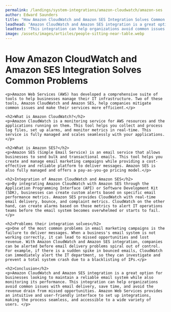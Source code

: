 ```yaml
---
permalink: /landings/system-integrations/amazon-cloudwatch/amazon-ses
author: Edward Saunders
title: "How Amazon CloudWatch and Amazon SES Integration Solves Common Problems"
leadhead: "Amazon CloudWatch and Amazon SES integration is a great option for businesses looking to maintain a reliable email system while also monitoring its performance"
leadtext: "This integration can help organizations avoid common issues with email delivery, save time, and avoid the revenue drain from missed opportunities. Amazon Web Services provides an intuitive and user-friendly interface to set up integrations, making the process seamless, and accessible to a wide variety of users."
image: /assets/images/articles/people-sitting-near-table.webp
---
```

<div class="arttext">	<h1>How Amazon CloudWatch and Amazon SES Integration Solves Common Problems</h1>
	
	<p>Amazon Web Services (AWS) has developed a comprehensive suite of tools to help businesses manage their IT infrastructure. Two of these tools, Amazon CloudWatch and Amazon SES, help companies mitigate common issues and make their services more efficient.</p>

	<h2>What is Amazon CloudWatch?</h2>
	<p>Amazon CloudWatch is a monitoring service for AWS resources and the applications running on them. This tool helps you collect and process log files, set up alarms, and monitor metrics in real-time. This service is fully managed and scales seamlessly with your applications.</p> 

	<h2>What is Amazon SES?</h2>
	<p>Amazon SES (Simple Email Service) is an email service that allows businesses to send bulk and transactional emails. This tool helps you create and manage email marketing campaigns while providing a cost-effective and reliable platform to deliver messages. Amazon SES is also fully managed and offers a pay-as-you-go pricing model.</p>

	<h2>Integration of Amazon CloudWatch and Amazon SES</h2>
	<p>By integrating Amazon CloudWatch with Amazon SES through the Application Programming Interface (API) or Software Development Kit (SDK), businesses can create custom alerts based on specific email performance metrics. Amazon SES provides CloudWatch with real-time email delivery, bounce, and complaint metrics. CloudWatch on the other hand, can create alarms based on those metrics to alert IT operations teams before the email system becomes overwhelmed or starts to fail.</p>

	<h2>Problems their integration solves</h2>
	<p>One of the most common problems in email marketing campaigns is the failure to deliver messages. When a business's email system is not working correctly, it can lead to missed opportunities and lost revenue. With Amazon CloudWatch and Amazon SES integration, companies can be alerted before email delivery problems spiral out of control. For example, if there is a sudden spike in bounced emails, CloudWatch can immediately alert the IT department, so they can investigate and prevent a total system crash due to a blacklisting of IPs.</p>

	<h2>Conclusion</h2>
	<p>Amazon CloudWatch and Amazon SES integration is a great option for businesses looking to maintain a reliable email system while also monitoring its performance. This integration can help organizations avoid common issues with email delivery, save time, and avoid the revenue drain from missed opportunities. Amazon Web Services provides an intuitive and user-friendly interface to set up integrations, making the process seamless, and accessible to a wide variety of users. </p>
</div>